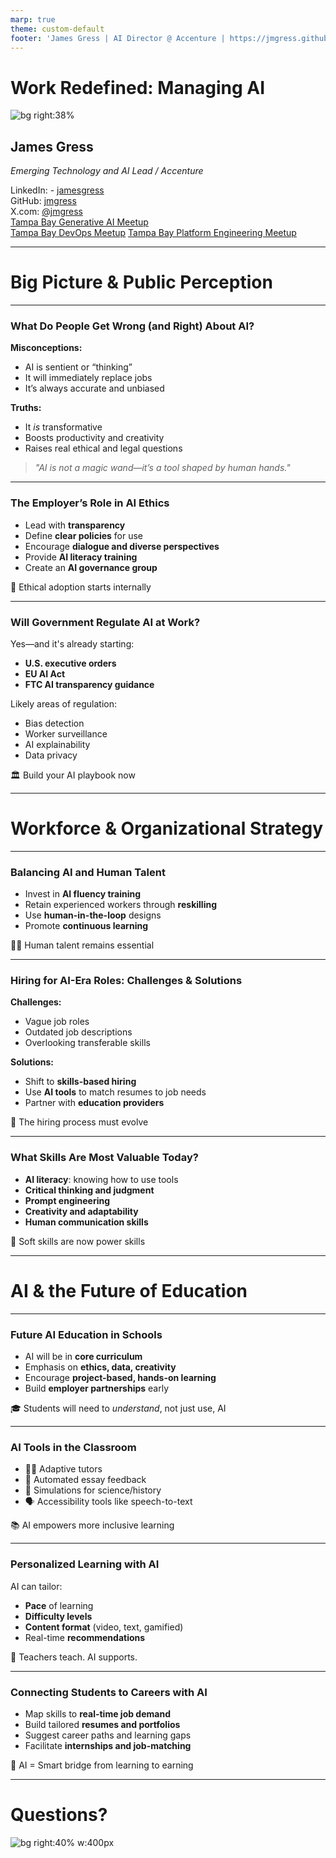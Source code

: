 ```yaml
---
marp: true
theme: custom-default
footer: 'James Gress | AI Director @ Accenture | https://jmgress.github.io/aigeneral/'
---
```

# Work Redefined: Managing AI


![bg right:38%](img/00-jamesgress.png)

## James Gress
_Emerging Technology and AI Lead / Accenture_


<i class="fa-brands fa-linkedin"></i> LinkedIn: - [jamesgress](https://linkedin.com/in/jamesgress/)  
<i class="fa-brands fa-github"></i> GitHub: [jmgress](https://github.com/jmgress)  
<i class="fa-brands fa-x-twitter"></i> X.com: [@jmgress](https://x.com/jmgress)  
<i class="fa-brands fa-meetup"></i> [Tampa Bay Generative AI Meetup](https://www.meetup.com/tampa-bay-generative-ai-meetup/)  
<i class="fa-brands fa-meetup"></i> [Tampa Bay DevOps Meetup](https://www.meetup.com/tampa-devops-meetup/)
<i class="fa-brands fa-meetup"></i> [Tampa Bay Platform Engineering Meetup](https://www.meetup.com/tampabayplatformengineering/)
<!-- 
Done 100's of Prototypes
Taken 10 applications to Production ranging from simple RAG to more complex Agentic systems
-->

---

# <!--fit--> Big Picture & Public Perception

---

### What Do People Get Wrong (and Right) About AI?

**Misconceptions:**
- AI is sentient or “thinking”  
- It will immediately replace jobs  
- It’s always accurate and unbiased  

**Truths:**
- It *is* transformative  
- Boosts productivity and creativity  
- Raises real ethical and legal questions

> *"AI is not a magic wand—it’s a tool shaped by human hands."*

<!-- _speaker: Emphasize that AI isn't magic—it’s built by humans and reflects our data, biases, and use cases. Clarify the difference between general and narrow AI, and highlight AI's ability to augment rather than replace. -->

---

### The Employer’s Role in AI Ethics

- Lead with **transparency**
- Define **clear policies** for use  
- Encourage **dialogue and diverse perspectives**  
- Provide **AI literacy training**  
- Create an **AI governance group**  

👥 Ethical adoption starts internally

<!-- _speaker: Employers must act as ethical leaders. Talk about real examples like usage policies, responsible AI committees, or internal "Ask Me Anything" sessions to address employee concerns. -->

---

### Will Government Regulate AI at Work?

Yes—and it's already starting:

- **U.S. executive orders**  
- **EU AI Act**  
- **FTC AI transparency guidance**

Likely areas of regulation:
- Bias detection  
- Worker surveillance  
- AI explainability  
- Data privacy  

🏛️ Build your AI playbook now

<!-- _speaker: Share that companies should prepare for regulation as a certainty—not a possibility. If they're ahead of it with internal governance, they won’t be scrambling later. -->

---

# <!--fit--> Workforce & Organizational Strategy

---

### Balancing AI and Human Talent

- Invest in **AI fluency training**
- Retain experienced workers through **reskilling**
- Use **human-in-the-loop** designs
- Promote **continuous learning**

👩‍💻 Human talent remains essential

<!-- _speaker: Talk about upskilling not as a one-time training, but a long-term investment. Mention how AI literacy can be a bridge—not a barrier—for talent retention. -->

---

### Hiring for AI-Era Roles: Challenges & Solutions

**Challenges:**
- Vague job roles  
- Outdated job descriptions  
- Overlooking transferable skills

**Solutions:**
- Shift to **skills-based hiring**
- Use **AI tools** to match resumes to job needs  
- Partner with **education providers**

🔄 The hiring process must evolve

<!-- _speaker: Discuss how many job postings don’t reflect real needs. Show how AI can assist in matching candidates, but human context is still key. -->

---

### What Skills Are Most Valuable Today?

- **AI literacy**: knowing how to use tools  
- **Critical thinking and judgment**  
- **Prompt engineering**  
- **Creativity and adaptability**  
- **Human communication skills**

🎯 Soft skills are now power skills

<!-- _speaker: AI is powerful, but it needs good human direction. Those who can guide, critique, and refine AI output are in high demand. -->

---

# <!--fit--> AI & the Future of Education

---

### Future AI Education in Schools

- AI will be in **core curriculum**
- Emphasis on **ethics, data, creativity**
- Encourage **project-based, hands-on learning**
- Build **employer partnerships** early

🎓 Students will need to *understand*, not just use, AI

<!-- _speaker: Reference the shift from computer classes to AI and data science as part of general education. Showcase examples like AI clubs or career day AI demos. -->

---

### AI Tools in the Classroom

- 🧑‍🏫 Adaptive tutors
- 📝 Automated essay feedback  
- 🧪 Simulations for science/history  
- 🗣️ Accessibility tools like speech-to-text  

📚 AI empowers more inclusive learning

<!-- _speaker: Teachers aren't being replaced—AI helps them reach more students more effectively. Highlight benefits for diverse learners and underserved communities. -->

---

### Personalized Learning with AI

AI can tailor:
- **Pace** of learning  
- **Difficulty levels**  
- **Content format** (video, text, gamified)  
- Real-time **recommendations**

🧠 Teachers teach. AI supports.

<!-- _speaker: Students engage better when content meets them where they are. AI allows educators to personalize at scale. -->

---

### Connecting Students to Careers with AI

- Map skills to **real-time job demand**
- Build tailored **resumes and portfolios**
- Suggest career paths and learning gaps
- Facilitate **internships and job-matching**

🔗 AI = Smart bridge from learning to earning

<!-- _speaker: Mention platforms like LinkedIn and Handshake using AI. Talk about future tools that help students explore careers based on strengths and interests. -->

---

# <!--fit--> Questions?

![bg right:40% w:400px](img/00-jamesgressqrcode.png)


